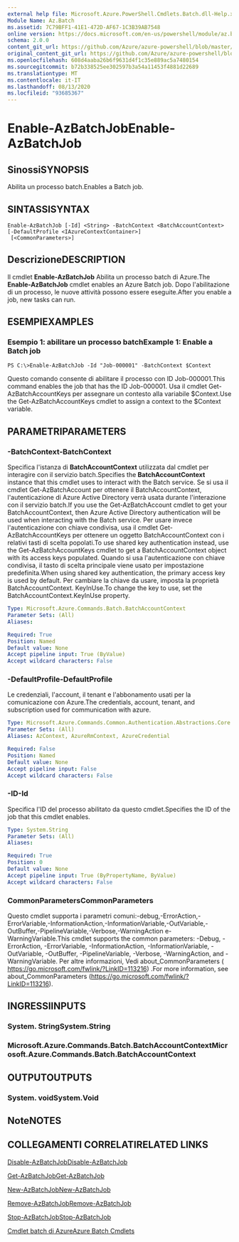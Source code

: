 ```yaml
---
external help file: Microsoft.Azure.PowerShell.Cmdlets.Batch.dll-Help.xml
Module Name: Az.Batch
ms.assetid: 7C79BFF1-41E1-472D-AF67-1C3B39AB7548
online version: https://docs.microsoft.com/en-us/powershell/module/az.batch/enable-azbatchjob
schema: 2.0.0
content_git_url: https://github.com/Azure/azure-powershell/blob/master/src/Batch/Batch/help/Enable-AzBatchJob.md
original_content_git_url: https://github.com/Azure/azure-powershell/blob/master/src/Batch/Batch/help/Enable-AzBatchJob.md
ms.openlocfilehash: 608d4aaba26b6f9631d4f1c35e889ac5a7480154
ms.sourcegitcommit: b72b338525ee302597b3a54a11453f4881d22689
ms.translationtype: MT
ms.contentlocale: it-IT
ms.lasthandoff: 08/13/2020
ms.locfileid: "93685367"
---
```

# <span data-ttu-id="5ba9e-101">Enable-AzBatchJob</span><span class="sxs-lookup"><span data-stu-id="5ba9e-101">Enable-AzBatchJob</span></span>

## <span data-ttu-id="5ba9e-102">Sinossi</span><span class="sxs-lookup"><span data-stu-id="5ba9e-102">SYNOPSIS</span></span>
<span data-ttu-id="5ba9e-103">Abilita un processo batch.</span><span class="sxs-lookup"><span data-stu-id="5ba9e-103">Enables a Batch job.</span></span>

## <span data-ttu-id="5ba9e-104">SINTASSI</span><span class="sxs-lookup"><span data-stu-id="5ba9e-104">SYNTAX</span></span>

```
Enable-AzBatchJob [-Id] <String> -BatchContext <BatchAccountContext> [-DefaultProfile <IAzureContextContainer>]
 [<CommonParameters>]
```

## <span data-ttu-id="5ba9e-105">Descrizione</span><span class="sxs-lookup"><span data-stu-id="5ba9e-105">DESCRIPTION</span></span>
<span data-ttu-id="5ba9e-106">Il cmdlet **Enable-AzBatchJob** Abilita un processo batch di Azure.</span><span class="sxs-lookup"><span data-stu-id="5ba9e-106">The **Enable-AzBatchJob** cmdlet enables an Azure Batch job.</span></span>
<span data-ttu-id="5ba9e-107">Dopo l'abilitazione di un processo, le nuove attività possono essere eseguite.</span><span class="sxs-lookup"><span data-stu-id="5ba9e-107">After you enable a job, new tasks can run.</span></span>

## <span data-ttu-id="5ba9e-108">ESEMPI</span><span class="sxs-lookup"><span data-stu-id="5ba9e-108">EXAMPLES</span></span>

### <span data-ttu-id="5ba9e-109">Esempio 1: abilitare un processo batch</span><span class="sxs-lookup"><span data-stu-id="5ba9e-109">Example 1: Enable a Batch job</span></span>
```
PS C:\>Enable-AzBatchJob -Id "Job-000001" -BatchContext $Context
```

<span data-ttu-id="5ba9e-110">Questo comando consente di abilitare il processo con ID Job-000001.</span><span class="sxs-lookup"><span data-stu-id="5ba9e-110">This command enables the job that has the ID Job-000001.</span></span>
<span data-ttu-id="5ba9e-111">Usa il cmdlet Get-AzBatchAccountKeys per assegnare un contesto alla variabile $Context.</span><span class="sxs-lookup"><span data-stu-id="5ba9e-111">Use the Get-AzBatchAccountKeys cmdlet to assign a context to the $Context variable.</span></span>

## <span data-ttu-id="5ba9e-112">PARAMETRI</span><span class="sxs-lookup"><span data-stu-id="5ba9e-112">PARAMETERS</span></span>

### <span data-ttu-id="5ba9e-113">-BatchContext</span><span class="sxs-lookup"><span data-stu-id="5ba9e-113">-BatchContext</span></span>
<span data-ttu-id="5ba9e-114">Specifica l'istanza di **BatchAccountContext** utilizzata dal cmdlet per interagire con il servizio batch.</span><span class="sxs-lookup"><span data-stu-id="5ba9e-114">Specifies the **BatchAccountContext** instance that this cmdlet uses to interact with the Batch service.</span></span>
<span data-ttu-id="5ba9e-115">Se si usa il cmdlet Get-AzBatchAccount per ottenere il BatchAccountContext, l'autenticazione di Azure Active Directory verrà usata durante l'interazione con il servizio batch.</span><span class="sxs-lookup"><span data-stu-id="5ba9e-115">If you use the Get-AzBatchAccount cmdlet to get your BatchAccountContext, then Azure Active Directory authentication will be used when interacting with the Batch service.</span></span> <span data-ttu-id="5ba9e-116">Per usare invece l'autenticazione con chiave condivisa, usa il cmdlet Get-AzBatchAccountKeys per ottenere un oggetto BatchAccountContext con i relativi tasti di scelta popolati.</span><span class="sxs-lookup"><span data-stu-id="5ba9e-116">To use shared key authentication instead, use the Get-AzBatchAccountKeys cmdlet to get a BatchAccountContext object with its access keys populated.</span></span> <span data-ttu-id="5ba9e-117">Quando si usa l'autenticazione con chiave condivisa, il tasto di scelta principale viene usato per impostazione predefinita.</span><span class="sxs-lookup"><span data-stu-id="5ba9e-117">When using shared key authentication, the primary access key is used by default.</span></span> <span data-ttu-id="5ba9e-118">Per cambiare la chiave da usare, imposta la proprietà BatchAccountContext. KeyInUse.</span><span class="sxs-lookup"><span data-stu-id="5ba9e-118">To change the key to use, set the BatchAccountContext.KeyInUse property.</span></span>

```yaml
Type: Microsoft.Azure.Commands.Batch.BatchAccountContext
Parameter Sets: (All)
Aliases:

Required: True
Position: Named
Default value: None
Accept pipeline input: True (ByValue)
Accept wildcard characters: False
```

### <span data-ttu-id="5ba9e-119">-DefaultProfile</span><span class="sxs-lookup"><span data-stu-id="5ba9e-119">-DefaultProfile</span></span>
<span data-ttu-id="5ba9e-120">Le credenziali, l'account, il tenant e l'abbonamento usati per la comunicazione con Azure.</span><span class="sxs-lookup"><span data-stu-id="5ba9e-120">The credentials, account, tenant, and subscription used for communication with azure.</span></span>

```yaml
Type: Microsoft.Azure.Commands.Common.Authentication.Abstractions.Core.IAzureContextContainer
Parameter Sets: (All)
Aliases: AzContext, AzureRmContext, AzureCredential

Required: False
Position: Named
Default value: None
Accept pipeline input: False
Accept wildcard characters: False
```

### <span data-ttu-id="5ba9e-121">-ID</span><span class="sxs-lookup"><span data-stu-id="5ba9e-121">-Id</span></span>
<span data-ttu-id="5ba9e-122">Specifica l'ID del processo abilitato da questo cmdlet.</span><span class="sxs-lookup"><span data-stu-id="5ba9e-122">Specifies the ID of the job that this cmdlet enables.</span></span>

```yaml
Type: System.String
Parameter Sets: (All)
Aliases:

Required: True
Position: 0
Default value: None
Accept pipeline input: True (ByPropertyName, ByValue)
Accept wildcard characters: False
```

### <span data-ttu-id="5ba9e-123">CommonParameters</span><span class="sxs-lookup"><span data-stu-id="5ba9e-123">CommonParameters</span></span>
<span data-ttu-id="5ba9e-124">Questo cmdlet supporta i parametri comuni:-debug,-ErrorAction,-ErrorVariable,-InformationAction,-InformationVariable,-OutVariable,-OutBuffer,-PipelineVariable,-Verbose,-WarningAction e-WarningVariable.</span><span class="sxs-lookup"><span data-stu-id="5ba9e-124">This cmdlet supports the common parameters: -Debug, -ErrorAction, -ErrorVariable, -InformationAction, -InformationVariable, -OutVariable, -OutBuffer, -PipelineVariable, -Verbose, -WarningAction, and -WarningVariable.</span></span> <span data-ttu-id="5ba9e-125">Per altre informazioni, Vedi about_CommonParameters ( https://go.microsoft.com/fwlink/?LinkID=113216) .</span><span class="sxs-lookup"><span data-stu-id="5ba9e-125">For more information, see about_CommonParameters (https://go.microsoft.com/fwlink/?LinkID=113216).</span></span>

## <span data-ttu-id="5ba9e-126">INGRESSI</span><span class="sxs-lookup"><span data-stu-id="5ba9e-126">INPUTS</span></span>

### <span data-ttu-id="5ba9e-127">System. String</span><span class="sxs-lookup"><span data-stu-id="5ba9e-127">System.String</span></span>

### <span data-ttu-id="5ba9e-128">Microsoft.Azure.Commands.Batch.BatchAccountContext</span><span class="sxs-lookup"><span data-stu-id="5ba9e-128">Microsoft.Azure.Commands.Batch.BatchAccountContext</span></span>

## <span data-ttu-id="5ba9e-129">OUTPUT</span><span class="sxs-lookup"><span data-stu-id="5ba9e-129">OUTPUTS</span></span>

### <span data-ttu-id="5ba9e-130">System. void</span><span class="sxs-lookup"><span data-stu-id="5ba9e-130">System.Void</span></span>

## <span data-ttu-id="5ba9e-131">Note</span><span class="sxs-lookup"><span data-stu-id="5ba9e-131">NOTES</span></span>

## <span data-ttu-id="5ba9e-132">COLLEGAMENTI CORRELATI</span><span class="sxs-lookup"><span data-stu-id="5ba9e-132">RELATED LINKS</span></span>

[<span data-ttu-id="5ba9e-133">Disable-AzBatchJob</span><span class="sxs-lookup"><span data-stu-id="5ba9e-133">Disable-AzBatchJob</span></span>](./Disable-AzBatchJob.md)

[<span data-ttu-id="5ba9e-134">Get-AzBatchJob</span><span class="sxs-lookup"><span data-stu-id="5ba9e-134">Get-AzBatchJob</span></span>](./Get-AzBatchJob.md)

[<span data-ttu-id="5ba9e-135">New-AzBatchJob</span><span class="sxs-lookup"><span data-stu-id="5ba9e-135">New-AzBatchJob</span></span>](./New-AzBatchJob.md)

[<span data-ttu-id="5ba9e-136">Remove-AzBatchJob</span><span class="sxs-lookup"><span data-stu-id="5ba9e-136">Remove-AzBatchJob</span></span>](./Remove-AzBatchJob.md)

[<span data-ttu-id="5ba9e-137">Stop-AzBatchJob</span><span class="sxs-lookup"><span data-stu-id="5ba9e-137">Stop-AzBatchJob</span></span>](./Stop-AzBatchJob.md)

[<span data-ttu-id="5ba9e-138">Cmdlet batch di Azure</span><span class="sxs-lookup"><span data-stu-id="5ba9e-138">Azure Batch Cmdlets</span></span>](/powershell/module/az.batch)


